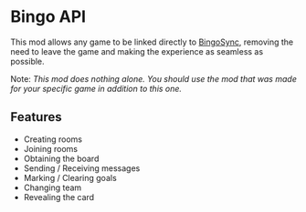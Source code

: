 # Bingo API

This mod allows any game to be linked directly to [BingoSync](https://bingosync.com), removing the need to leave the game and making the experience as seamless as possible.

Note: *This mod does nothing alone. You should use the mod that was made for your specific game in addition to this one.*

## Features
- Creating rooms
- Joining rooms
- Obtaining the  board
- Sending / Receiving messages
- Marking / Clearing goals
- Changing team
- Revealing the card
